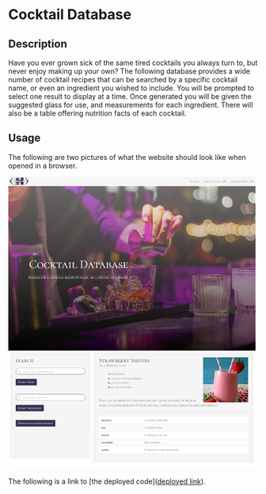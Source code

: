# Cocktail Database

## Description
Have you ever grown sick of the same tired cocktails you always turn to, but never enjoy  making up your own? The following database provides a wide number of cocktail recipes that can be searched by a specific cocktail name, or even an ingredient you wished to include. You will be prompted to select one result to display at a time. Once generated you will be given the suggested glass for use, and measurements for each ingredient. There will also be a table offering nutrition facts of each cocktail.

## Usage
The following are two pictures of what the website should look like when opened in a browser. 

![This is a screenshot image](./assets/images/screenshot.png)

The following is a link to [the deployed code]([deployed link]([https://jessalane.github.io/cocktail-group-application/](https://jessalane.github.io/cocktail-group-application/))).
